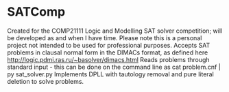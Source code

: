 # SATComp
Created for the COMP21111 Logic and Modelling SAT solver competition; will be developed as and when I have time. Please note this is a personal project not intended to be used for professional purposes.
Accepts SAT problems in clausal normal form in the DIMACs format, as defined here http://logic.pdmi.ras.ru/~basolver/dimacs.html
Reads problems through standard input - this can be done on the command line as
cat problem.cnf | py sat_solver.py
Implements DPLL with tautology removal and pure literal deletion to solve problems.
